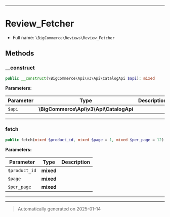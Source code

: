 ***

# Review_Fetcher





* Full name: `\BigCommerce\Reviews\Review_Fetcher`




## Methods


### __construct



```php
public __construct(\BigCommerce\Api\v3\Api\CatalogApi $api): mixed
```








**Parameters:**

| Parameter | Type | Description |
|-----------|------|-------------|
| `$api` | **\BigCommerce\Api\v3\Api\CatalogApi** |  |





***

### fetch



```php
public fetch(mixed $product_id, mixed $page = 1, mixed $per_page = 12): mixed
```








**Parameters:**

| Parameter | Type | Description |
|-----------|------|-------------|
| `$product_id` | **mixed** |  |
| `$page` | **mixed** |  |
| `$per_page` | **mixed** |  |





***


***
> Automatically generated on 2025-01-14
